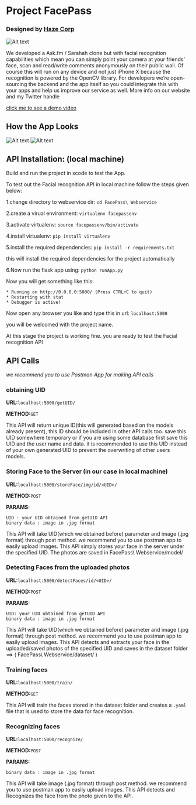 # Project FacePass

### Designed by [Haze Corp](Hazecorp.co)

![Alt text](https://pbs.twimg.com/media/DLhGc5wUEAAAXMm.jpg "FacePass")

We developed a Ask.fm / Sarahah clone but with facial recognition capabilities which mean you can simply point your camera at your friends’ face, scan and read/write comments anonymously on their public wall. Of course this will run on any device and not just iPhone X because the recognition is powered by the OpenCV library. For developers we’re open-sourcing the backend and the app itself so you could integrate this with your apps and help us improve our service as well. More info on our website and my Twitter handle 

[click me to see a demo video](https://drive.google.com/open?id=0B1InhyZ75GkVV2hYYkVjYXpIdDQ)

## How the App Looks
![Alt text](https://pbs.twimg.com/media/DQsR_HRW0AA3m2G.jpg)
![Alt text](https://pbs.twimg.com/media/DQsR_HNWkAAzQjU.jpg)

## API Installation: (local machine)

Build and run the project in xcode to test the App.

To test out the Facial recognition API in local machine follow the steps given below:

1.change directory to webservice dir:
`cd FacePass\ Webservice`

2.create a virual environment:
 `virtualenv facepassenv`
 
3.activate virtualenv:
`source facepassenv/bin/activate`

4.install virtualenv:
`pip install virtualenv`

5.install the required dependencies:
`pip install -r requirements.txt`

this will install the required dependencies for the project automatically

6.Now run the flask app using:
`python runApp.py`

Now you will get something like this:
```
* Running on http://0.0.0.0:5000/ (Press CTRL+C to quit)
* Restarting with stat
* Debugger is active!
```

Now open any browser you like and type this in url:
`localhost:5000`

you will be welcomed with the project name.

At this stage the project is working fine.
you are ready to test the Facial recognition API

## API Calls

_we recommend you to use Postman App for making API calls_

### obtaining UID
**URL:**`localhost:5000/getUID/`

**METHOD:**`GET`

This API will return unique ID(this will generated based on the models already present), this ID should be included in other API calls too. save this UID somewhere temporary or if you are using some database first save this UID and the user name and data.
it is recommended to use this UID instead of your own generated UID to prevent the overwriting of other users models.

### Storing Face to the Server (in our case in local machine)
**URL:**`localhost:5000/storeFace/img/id/<UID>/`

**METHOD:**`POST`

**PARAMS:** 

```
UID : your UID obtained from getUID API
binary data : image in .jpg format
```

This API will take UID(which we obtained before) parameter and image (.jpg format) through post method. we recommend you to use postman app to easily upload images. This API simply stores your face in the server under the specified UID. The photos are saved in FacePass\ Webservice/model/<UID>


### Detecting Faces from the uploaded photos 

**URL:**`localhost:5000/detectFaces/id/<UID>/`

**METHOD:**`POST`

**PARAMS:** 
```
UID: your UID obtained from getUID API   
binary data : image in .jpg format
```

This API will take UID(which we obtained before) parameter and image (.jpg format) through post method. we recommend you to use postman app to easily upload images. This API detects and extracts your face in the uploaded/saved photos of the specified UID and saves in the dataset folder ==> ( FacePass\ Webservice/dataset/ )


### Training faces

**URL:**`localhost:5000/train/`

**METHOD:**`GET`


This API will train the faces stored in the dataset folder and creates a `.yaml` file that is used to store the data for face recognition.

### Recognizing faces

**URL:**`localhost:5000/recognize/`

**METHOD:**`POST`

**PARAMS:** 
```
binary data : image in .jpg format
```

This API will take image (.jpg format) through post method. we recommend you to use postman app to easily upload images. This API detects and Recognizes the face from the photo given to the API. 
